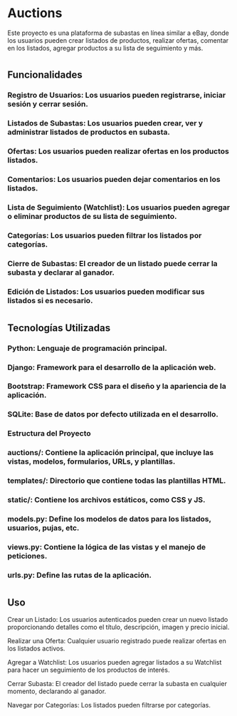 
#
# Auctions
Este proyecto es una plataforma de subastas en línea similar a eBay, donde los usuarios pueden crear listados de productos, realizar ofertas, comentar en los listados, agregar productos a su lista de seguimiento y más.

#
## Funcionalidades
### Registro de Usuarios: Los usuarios pueden registrarse, iniciar sesión y cerrar sesión.
### Listados de Subastas: Los usuarios pueden crear, ver y administrar listados de productos en subasta.
### Ofertas: Los usuarios pueden realizar ofertas en los productos listados.
### Comentarios: Los usuarios pueden dejar comentarios en los listados.
### Lista de Seguimiento (Watchlist): Los usuarios pueden agregar o eliminar productos de su lista de seguimiento.
### Categorías: Los usuarios pueden filtrar los listados por categorías.
### Cierre de Subastas: El creador de un listado puede cerrar la subasta y declarar al ganador.
### Edición de Listados: Los usuarios pueden modificar sus listados si es necesario.

#
## Tecnologías Utilizadas
### Python: Lenguaje de programación principal.
### Django: Framework para el desarrollo de la aplicación web.
### Bootstrap: Framework CSS para el diseño y la apariencia de la aplicación.
### SQLite: Base de datos por defecto utilizada en el desarrollo.
### Estructura del Proyecto
### auctions/: Contiene la aplicación principal, que incluye las vistas, modelos, formularios, URLs, y plantillas.
### templates/: Directorio que contiene todas las plantillas HTML.
### static/: Contiene los archivos estáticos, como CSS y JS.
### models.py: Define los modelos de datos para los listados, usuarios, pujas, etc.
### views.py: Contiene la lógica de las vistas y el manejo de peticiones.
### urls.py: Define las rutas de la aplicación.

#
## Uso
Crear un Listado: Los usuarios autenticados pueden crear un nuevo listado proporcionando detalles como el título, descripción, imagen y precio inicial.

Realizar una Oferta: Cualquier usuario registrado puede realizar ofertas en los listados activos.

Agregar a Watchlist: Los usuarios pueden agregar listados a su Watchlist para hacer un seguimiento de los productos de interés.

Cerrar Subasta: El creador del listado puede cerrar la subasta en cualquier momento, declarando al ganador.

Navegar por Categorías: Los listados pueden filtrarse por categorías.
